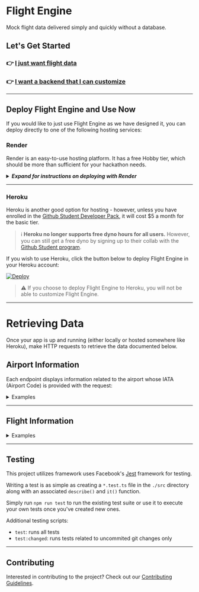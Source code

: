 # Flight Engine

Mock flight data delivered simply and quickly without a database.

## Let's Get Started

### 👉 [I just want flight data](#deploy-flight-engine-and-use-now)

### 👉 [I want a backend that I can customize](./docs/LOCAL_DEVELOPMENT.MD)

---

## Deploy Flight Engine and Use Now

If you would like to just use Flight Engine as we have designed it, you can deploy directly to one of the following hosting services:

### Render
Render is an easy-to-use hosting platform. It has a free Hobby tier, which should be more than sufficient for your hackathon needs.

<details><summary> <b><i>Expand for instructions on deploying with Render</i></b> </summary>

To get started, [create an account](https://dashboard.render.com/register) on Render, or log in with another account such as Google or Github.

After creating an account, use the dashboard to create a new "Web Service". It should open up a form for you to fill out. (*Click [this link](https://dashboard.render.com/web/new) if you have trouble getting to it*)

#### **Fill out Details**

For the `Source Code` option, select the `Public Git Repository` option and then paste the following into the url field: 
```
https://github.com/AmericanAirlines/Flight-Engine
```

Then click `Connect`. Render will then auto-populate some fields after inspecting the repo you provided.

In the new fields that appear, change the following:
- `Build Command` ➡️ Change to:
    ```
    npm install && npm run build
    ```
- `Instance Type` ➡️ Select the Free option.

Finally, click `Deploy Web Service`, and you should be up and running in a few minutes! Render will generate a URL where you can reach your app.
</details>

---

### Heroku
Heroku is another good option for hosting - however, unless you have enrolled in the [Github Student Developer Pack](https://education.github.com/discount_requests/application?type=student), it will cost $5 a month for the basic tier.
> :information_source: **Heroku no longer supports free dyno hours for all users.** However, you can still get a free dyno by signing up to their collab with the [Github Student program](https://www.heroku.com/github-students/signup).

If you wish to use Heroku, click the button below to deploy Flight Engine in your Heroku account:

[![Deploy](https://www.herokucdn.com/deploy/button.svg)](https://heroku.com/deploy?template=https://github.com/AmericanAirlines/Flight-Engine)


> :warning: If you choose to deploy Flight Engine to Heroku, you will not be able to customize Flight Engine.

---

# Retrieving Data

Once your app is up and running (either locally or hosted somewhere like Heroku), make HTTP requests to retrieve the data documented below.

## Airport Information

Each endpoint displays information related to the airport whose IATA (Airport Code) is provided with the request:

<details><summary> Examples </summary>

### **Get the details of a given airport by its IATA (Airport Code)**

**URL** : `/airports?code=<IATA-CODE>`

**Method**: `GET`

**Auth required**: No

**Permissions required**: None

**Success Response**:

**Code**: `200 OK`

**Respones**

```json
{
  "code": "DFW",
  "city": "Dallas-Fort Worth",
  "timezone": "America/Chicago",
  "location": {
    "latitude": 32.8998,
    "longitude": 97.0403
  }
}
```

## 404 Response

```html
Airport not found
```

## Malformed Request Response

```html
Please enter a valid flight code i.e. DFW, GSO, ATL...
```

### **Get the details of all supported airports**

**URL** : `/airports/all`

**Method**: `GET`

**Auth required**: No

**Permissions required**: None

**Success Response**:

**Code**: `200 OK`

**Respones**

```json
[
  {
    "code": "DFW",
    "city": "Dallas-Fort Worth",
    "timezone": "America/Chicago",
    "location": {
      "latitude": 32.8998,
      "longitude": 97.0403
    }
  },
  {
    "code": "JFK",
    "city": "New York City",
    "timezone": "America/New_York",
    "location": {
      "latitude": 40.6413,
      "longitude": 73.7781
    }
  }
  //...
]
```

</details>

---

## Flight Information

<details><summary> Examples </summary>

Get the details of a given airport by its IATA (Airport Code)

## Default Request

**URL** : `/flights?date=YYYY-MM-DD`

**Method**: `GET`

**Auth required**: No

**Permissions required**: None

### <a id="default-success-response"></a> Success Response

**Code**: `200 OK`

```json
[
  {
    "flightNumber": "0978",
    "origin": {
      "code": "DFW",
      "city": "Dallas-Fort Worth",
      "timezone": "America/Chicago",
      "location": {
        "latitude": 32.8998,
        "longitude": 97.0403
      }
    },
    "destination": {
      "code": "PHL",
      "city": "Philadelphia",
      "timezone": "America/New_York",
      "location": {
        "latitude": 39.8729,
        "longitude": -75.2437
      }
    },
    "distance": 7393,
    "duration": {
      "locale": "18h 36m",
      "hours": 18,
      "minutes": 36
    },
    "departureTime": "2017-08-29T02:36:00.000-05:00",
    "arrivalTime": "2017-08-29T22:12:00.000-04:00",
    "aircraft": {
      "model": "321",
      "passengerCapacity": {
        "total": 181,
        "main": 165,
        "first": 16
      },
      "speed": 400
    }
  },
  "..."
]
```

---

## Flight Record From Specified Airport Destination Request

Will display flights filtered by airport destination

**URL** : `/flights?date=YYYY-MM-DD&destination=<IATA-CODE>`

**Method**: `GET`

**Auth required**: No

**Permissions required**: None

### <a id="desitnation-success-response"></a> Success Response

**Code**: `200 OK`

**Examples**

<details><summary> Flights by Destination</summary>

**Sample Endpoint** : `/flights?date=YYYY-MM-DD&destination=GSO`

```json
[
  {
    "flightNumber": "8124",
    "origin": {
      "code": "DFW",
      "city": "Dallas-Fort Worth",
      "timezone": "America/Chicago",
      "location": {
        "latitude": 32.8998,
        "longitude": 97.0403
      }
    },
    "destination": {
      "code": "GSO",
      "city": "Greensboro",
      "timezone": "America/New_York",
      "location": {
        "latitude": 36.0726,
        "longitude": -79.792
      }
    },
    "distance": 7675,
    "duration": {
      "locale": "21h 46m",
      "hours": 21,
      "minutes": 46
    },
    "departureTime": "2021-08-29T05:10:00.000-05:00",
    "arrivalTime": "2021-08-30T03:56:00.000-04:00",
    "aircraft": {
      "model": "757",
      "passengerCapacity": {
        "total": 176,
        "main": 160,
        "first": 16
      },
      "speed": 380
    }
  },
  {
    "flightNumber": "1643",
    "origin": {
      "code": "DFW",
      "city": "Dallas-Fort Worth",
      "timezone": "America/Chicago",
      "location": {
        "latitude": 32.8998,
        "longitude": 97.0403
      }
    },
    "destination": {
      "code": "GSO",
      "city": "Greensboro",
      "timezone": "America/New_York",
      "location": {
        "latitude": 36.0726,
        "longitude": -79.792
      }
    },
    "distance": 7675,
    "duration": {
      "locale": "20h 50m",
      "hours": 20,
      "minutes": 50
    },
    "departureTime": "2021-08-29T09:25:00.000-05:00",
    "arrivalTime": "2021-08-30T07:15:00.000-04:00",
    "aircraft": {
      "model": "321",
      "passengerCapacity": {
        "total": 181,
        "main": 165,
        "first": 16
      },
      "speed": 400
    }
  },
  "..."
]
```

</details>

---

## Flight Record From Specified Airport Origin Request

Will display flights filtered by airport destination

**URL** : `/flights?date=YYYY-MM-DD&origin=IATA-CODE`

**Method**: `GET`

**Auth required**: No

**Permissions required**: None

### <a id="origin-success-response"></a> Success Response

**Code**: `200 OK`

**Examples**

<details><summary> Flights by Origin</summary>
<p>

**Sample Endpoint** : `/flights?date=YYYY-MM-DD&origin=PHL`

```json
[
  {
    "flightNumber": "0216",
    "origin": {
      "code": "PHL",
      "city": "Philadelphia",
      "timezone": "America/New_York",
      "location": {
        "latitude": 39.8729,
        "longitude": -75.2437
      }
    },
    "destination": {
      "code": "SAN",
      "city": "San Diego",
      "timezone": "America/Los_Angeles",
      "location": {
        "latitude": 32.7338,
        "longitude": -117.1933
      }
    },
    "distance": 2368,
    "duration": {
      "locale": "6h 38m",
      "hours": 6,
      "minutes": 38
    },
    "departureTime": "2021-08-29T02:18:00.000-04:00",
    "arrivalTime": "2021-08-29T05:56:00.000-07:00",
    "aircraft": {
      "model": "757",
      "passengerCapacity": {
        "total": 176,
        "main": 160,
        "first": 16
      },
      "speed": 380
    }
  },
  {
    "flightNumber": "3815",
    "origin": {
      "code": "PHL",
      "city": "Philadelphia",
      "timezone": "America/New_York",
      "location": {
        "latitude": 39.8729,
        "longitude": -75.2437
      }
    },
    "destination": {
      "code": "SAN",
      "city": "San Diego",
      "timezone": "America/Los_Angeles",
      "location": {
        "latitude": 32.7338,
        "longitude": -117.1933
      }
    },
    "distance": 2368,
    "duration": {
      "locale": "6h 1m",
      "hours": 6,
      "minutes": 1
    },
    "departureTime": "2021-08-29T03:48:00.000-04:00",
    "arrivalTime": "2021-08-29T06:49:00.000-07:00",
    "aircraft": {
      "model": "738",
      "passengerCapacity": {
        "total": 160,
        "main": 144,
        "first": 16
      },
      "speed": 400
    }
  },
  "..."
]
```

</p>
</details>

---
## Flight Record For Specific Flight Number Request

Will display flights filtered by flight number

**URL** : `/flights?date=YYYY-MM-DD&flightNumber=<flight_number>`

**Method**: `GET`

**Auth required**: No

**Permissions required**: None

### <a id="origin-success-response"></a> Success Response

**Code**: `200 OK`

**Examples**

<details><summary> Flights by Number</summary>
<p>

**Sample Endpoint** : `/flights?date=YYYY-MM-DD&flightNumber=4211`

```json
[
  {
    "flightNumber": "4211",
    "origin": {
      "code": "DFW",
      "city": "Dallas-Fort Worth",
      "timezone": "America/Chicago",
      "location": {
        "latitude": 32.8998,
        "longitude": -97.0403
      }
    },
    "destination": {
      "code": "PHL",
      "city": "Philadelphia",
      "timezone": "America/New_York",
      "location": {
        "latitude": 39.8729,
        "longitude": -75.2437
      }
    },
    "distance": 1302,
    "duration": {
      "locale": "3h 28m",
      "hours": 3,
      "minutes": 28
    },
    "departureTime": "2024-01-26T02:37:32.307-06:00",
    "arrivalTime": "2024-01-26T07:05:32.307-05:00",
    "aircraft": {
      "model": "757",
      "passengerCapacity": {
        "total": 176,
        "main": 160,
        "first": 16
      },
      "speed": 380
    }
  },
  {
    "flightNumber": "4211",
    "origin": {
      "code": "GSO",
      "city": "Greensboro",
      "timezone": "America/New_York",
      "location": {
        "latitude": 36.0726,
        "longitude": -79.792
      }
    },
    "destination": {
      "code": "TPA",
      "city": "Tampa",
      "timezone": "America/New_York",
      "location": {
        "latitude": 36.1043,
        "longitude": -79.935
      }
    },
    "distance": 8,
    "duration": {
      "locale": "0h 1m",
      "hours": 0,
      "minutes": 1
    },
    "departureTime": "2024-01-26T16:33:51.420-05:00",
    "arrivalTime": "2024-01-26T16:34:51.420-05:00",
    "aircraft": {
      "model": "757",
      "passengerCapacity": {
        "total": 176,
        "main": 160,
        "first": 16
      },
      "speed": 380
    }
  }
]
```

</p>
</details>

---

## Malformed Request Response

```html
'date' value (2017-08-299) is malformed; 'date' must use the following format: YYYY-MM-DD
```

## Missing Date Response

```html
'date' is a required parameter and must use the following format: YYYY-MM-DD
```

</details>

---

## Testing

This project utilizes framework uses Facebook's [Jest](https://facebook.github.io/jest/) framework for testing.

Writing a test is as simple as creating a `*.test.ts` file in the `./src` directory along with an associated `describe()` and `it()` function.

Simply run `npm run test` to run the existing test suite or use it to execute your own tests once you've created new ones.

Additional testing scripts:

- `test`: runs all tests
- `test:changed`: runs tests related to uncommited git changes only

---

## Contributing

Interested in contributing to the project? Check out our [Contributing Guidelines](.github/CONTRIBUTING.md).
